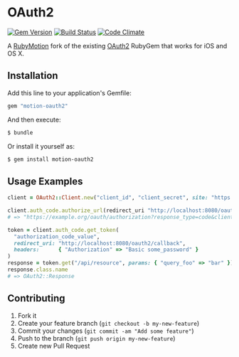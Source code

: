 # OAuth2

[![Gem Version](http://img.shields.io/gem/v/motionauth-oauth2.svg)][gem]
[![Build Status](http://img.shields.io/travis/motionauth/oauth2.svg)][travis]
[![Code Climate](http://img.shields.io/codeclimate/github/motionauth/oauth2.svg)][codeclimate]

[gem]: https://rubygems.org/gems/motionauth-oauth2
[travis]: http://travis-ci.org/motionauth/oauth2
[codeclimate]: https://codeclimate.com/github/motionauth/oauth2

A [RubyMotion](http://www.rubymotion.com) fork of the existing
[OAuth2](https://github.com/intridea/oauth2) RubyGem that works for iOS and OS X.

## Installation

Add this line to your application's Gemfile:

```ruby
gem "motion-oauth2"
```

And then execute:

```bash
$ bundle
```

Or install it yourself as:

```bash
$ gem install motion-oauth2
```

## Usage Examples

```ruby
client = OAuth2::Client.new("client_id", "client_secret", site: "https://example.org")

client.auth_code.authorize_url(redirect_uri "http://localhost:8080/oauth2/callback")
# => "https://example.org/oauth/authorization?response_type=code&client_id=client_id&redirect_uri=http://localhost:8080/oauth2/callback"

token = client.auth_code.get_token(
  "authorization_code_value",
  redirect_uri: "http://localhost:8080/oauth2/callback",
  headers:      { "Authorization" => "Basic some_password" }
)
response = token.get("/api/resource", params: { "query_foo" => "bar" })
response.class.name
# => OAuth2::Response
```

## Contributing

1. Fork it
2. Create your feature branch (`git checkout -b my-new-feature`)
3. Commit your changes (`git commit -am "Add some feature"`)
4. Push to the branch (`git push origin my-new-feature`)
5. Create new Pull Request
